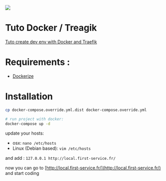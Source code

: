 ![](./docs/img/logo-reparcar-std-400.webp)

# Tuto Docker / Treagik

[Tuto create dev env with Docker and Traefik](https://medium.com/@fredericleaux/tuto-monter-un-environnement-de-dev-docker-avec-traefik-et-oauth2-pr%C3%AAt-pour-le-micro-service-12f78874d79c)

# Requirements :

- [Dockerize](https://github.com/fleox/dockerized)

# Installation

```bash
cp docker-compose.override.yml.dist docker-compose.override.yml

# run project with docker:
docker-compose up -d
```

update your hosts:

- osx: `nano /etc/hosts`
- Linux (Debian based): `vim /etc/hosts`

and add : `127.0.0.1 http://local.first-service.fr/`

now you can go to [http://local.first-service.fr/](http://local.first-service.fr/) and start coding